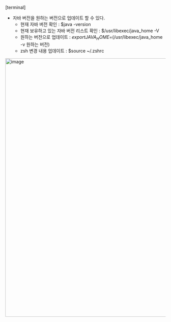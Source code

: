 [terminal]
- 자바 버전을 원하는 버전으로 업데이트 할 수 있다.
  - 현재 자바 버전 확인 : $java -version
  - 현재 보유하고 있는 자바 버전 리스트 확인 : $/usr/libexec/java_home -V
  - 원하는 버전으로 업데이트 : $export JAVA_HOME=$(/usr/libexec/java_home -v 원하는 버전)
  - zsh 변경 내용 업데이트 : $source ~/.zshrc
<img width="809" alt="image" src="https://github.com/HyemIin/TIL/assets/114489245/ebb4ea15-1127-45ff-9f9f-eb11a5ed7695">
